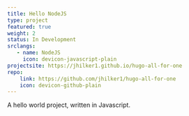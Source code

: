 ```yaml
---
title: Hello NodeJS
type: project
featured: true
weight: 2
status: In Development
srclangs:
   - name: NodeJS
     icon: devicon-javascript-plain
projectsite: https://jhilker1.github.io/hugo-all-for-one
repo:
    link: https://github.com/jhilker1/hugo-all-for-one
    icon: devicon-github-plain
---
```

A hello world project, written in Javascript.
